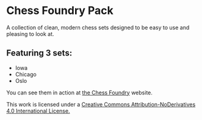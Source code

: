 # Chess Foundry Pack

A collection of clean, modern chess sets designed to be easy to use and pleasing to look at.

## Featuring 3 sets:
- Iowa
- Chicago
- Oslo

You can see them in action at [the Chess Foundry](http://www.thechessfoundry.com) website.

This work is licensed under a [Creative Commons Attribution-NoDerivatives 4.0 International License.](http://creativecommons.org/licenses/by-nd/4.0/)


